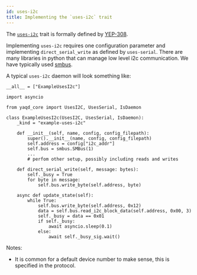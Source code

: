 ```yaml
---
id: uses-i2c
title: Implementing the `uses-i2c` trait
---
```


The [`uses-i2c`](https://yaq.fyi/traits/uses-i2c) trait is formally defined by [YEP-308](https://yeps.yaq.fyi/308).

Implementing `uses-i2c` requires one configuration parameter and implementing
`direct_serial_write` as defined by `uses-serial`.
There are many libraries in python that can manage low level i2c
communication. We have typically used [smbus](https://pypi.org/project/smbus/).

A typical `uses-i2c` daemon will look something like:

```
__all__ = ["ExampleUsesI2c"]

import asyncio

from yaqd_core import UsesI2C, UsesSerial, IsDaemon

class ExampleUsesI2c(UsesI2C, UsesSerial, IsDaemon):
    _kind = "example-uses-i2c"

    def __init__(self, name, config, config_filepath):
        super().__init__(name, config, config_filepath)
        self.address = config["i2c_addr"]
        self.bus = smbus.SMBus(1)
        ...
        # perfom other setup, possibly including reads and writes

    def direct_serial_write(self, message: bytes):
        self._busy = True
        for byte in message:
            self.bus.write_byte(self.address, byte)

    async def update_state(self):
        while True:
            self.bus.write_byte(self.address, 0x12)
            data = self.bus.read_i2c_block_data(self.address, 0x00, 3)
            self._busy = data == 0x01
            if self._busy:
                await asyncio.sleep(0.1)
            else:
                await self._busy_sig.wait()
```

Notes:
- It is common for a default device number to make sense, this is specified in the protocol.


